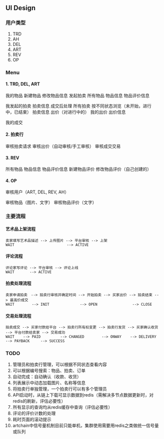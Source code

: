 ## UI Design

### 用户类型
1. TRD
2. AH
3. DEL
4. ART
5. REV
6. OP



### Menu

#### 1. TRD, DEL, ART

我的物品
	新建物品
	修改物品信息
	发起拍卖
所有物品
	物品信息
		物品评价信息

我发起的拍卖
	拍卖信息
	成交后处理
所有拍卖
	按不同状态浏览（未开始，进行中，已结束）
	拍卖信息
		出价（对进行中的）
我的出价
	出价信息

我的成交



#### 2. 拍卖行

审核拍卖请求
审核出价（自动审核/手工审核）
审核成交交易



#### 3. REV
所有物品
	物品信息
		物品评价信息
		新建物品评价
		修改物品评价（自己创建的）



#### 4. OP
审核用户（ART, DEL, REV, AH）

审核物品（图片、文字）
审核物品评价（文字）


### 主要流程

#### 艺术品上架流程

```
卖家填写艺术品描述 --> 上传图片 --> 平台审核 --> 上架
WAIT                        --> ACTIVE
```

#### 评论流程

```
评论家写评论 --> 平台审核 --> 评论上线
WAIT       --> ACTIVE
```

#### 拍卖处理流程

```
卖家申请拍卖　--> 拍卖行审核并确定时间 --> 开始拍卖 --> 买家出价 --> 拍卖结束 --> 最高价成交
WAIT        --> INIT              --> OPEN                --> CLOSE 
```


#### 交易处理流程

```
拍卖成交 --> 买家付款给平台 --> 拍卖行所有权变更 --> 拍卖行发货 --> 买家确认收货 --> 平台付款给卖家 --> 交易成功
WAIT    --> PAID         --> CHANGED        --> ONWAY    --> DELIVERY    --> PAYBACK     --> SUCCESS
```


### TODO
1. 管理员和拍卖行管理，可以根据不同状态查看内容
2. 可以根据编号搜索：物品、拍卖、订单
3. 自动完成：自动确认（收款、收货）
4. 列表展示中动态加载图片、名称等信息
5. 将拍卖行单独管理，一个拍卖行可以有多个管理员
6. API启动时，从链上下载可显示数据到redis（需解决多节点数据更新时，对redis的刷新，评估必要性）
7. 所有显示的查询均从redis缓存中查询（评估必要性）
8. 评论的评价计数的处理
9. 耗时页面的滚动提示
10. artchain中信号量机制目前只能单机，集群使用需要用redis之类做统一信号量或队列
